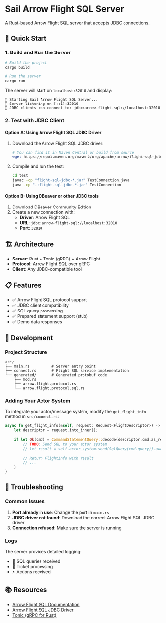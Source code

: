 # Sail Arrow Flight SQL Server

A Rust-based Arrow Flight SQL server that accepts JDBC connections.

## 🚀 Quick Start

### 1. Build and Run the Server

```bash
# Build the project
cargo build

# Run the server
cargo run
```

The server will start on `localhost:32010` and display:
```
🚀 Starting Sail Arrow Flight SQL Server...
📍 Server listening on [::1]:32010
🔗 JDBC clients can connect to: jdbc:arrow-flight-sql://localhost:32010
```

### 2. Test with JDBC Client

#### Option A: Using Arrow Flight SQL JDBC Driver

1. Download the Arrow Flight SQL JDBC driver:
   ```bash
   # You can find it in Maven Central or build from source
   wget https://repo1.maven.org/maven2/org/apache/arrow/flight-sql-jdbc/[VERSION]/flight-sql-jdbc-[VERSION].jar
   ```

2. Compile and run the test:
   ```bash
   cd test
   javac -cp "flight-sql-jdbc-*.jar" TestConnection.java
   java -cp ".:flight-sql-jdbc-*.jar" TestConnection
   ```

#### Option B: Using DBeaver or other JDBC tools

1. Download DBeaver Community Edition
2. Create a new connection with:
   - **Driver**: Arrow Flight SQL
   - **URL**: `jdbc:arrow-flight-sql://localhost:32010`
   - **Port**: `32010`

## 🏗️ Architecture

- **Server**: Rust + Tonic (gRPC) + Arrow Flight
- **Protocol**: Arrow Flight SQL over gRPC
- **Client**: Any JDBC-compatible tool

## 📋 Features

- ✅ Arrow Flight SQL protocol support
- ✅ JDBC client compatibility
- ✅ SQL query processing
- ✅ Prepared statement support (stub)
- ✅ Demo data responses

## 🔧 Development

### Project Structure
```
src/
├── main.rs          # Server entry point
├── connect.rs       # Flight SQL service implementation
└── generated/       # Generated protobuf code
    ├── mod.rs
    ├── arrow.flight.protocol.rs
    └── arrow.flight.protocol.sql.rs
```

### Adding Your Actor System

To integrate your actor/message system, modify the `get_flight_info` method in `src/connect.rs`:

```rust
async fn get_flight_info(&self, request: Request<FlightDescriptor>) -> Result<Response<FlightInfo>, Status> {
    let descriptor = request.into_inner();
    
    if let Ok(cmd) = CommandStatementQuery::decode(descriptor.cmd.as_ref()) {
        // TODO: Send SQL to your actor system
        // let result = self.actor_system.send(SqlQuery(cmd.query)).await?;
        
        // Return FlightInfo with result
        // ...
    }
}
```

## 🐛 Troubleshooting

### Common Issues

1. **Port already in use**: Change the port in `main.rs`
2. **JDBC driver not found**: Download the correct Arrow Flight SQL JDBC driver
3. **Connection refused**: Make sure the server is running

### Logs

The server provides detailed logging:
- 📝 SQL queries received
- 🎫 Ticket processing
- ⚡ Actions received

## 📚 Resources

- [Arrow Flight SQL Documentation](https://arrow.apache.org/docs/format/FlightSql.html)
- [Arrow Flight SQL JDBC Driver](https://github.com/apache/arrow/tree/main/java/flight/flight-sql-jdbc)
- [Tonic (gRPC for Rust)](https://github.com/hyperium/tonic) 